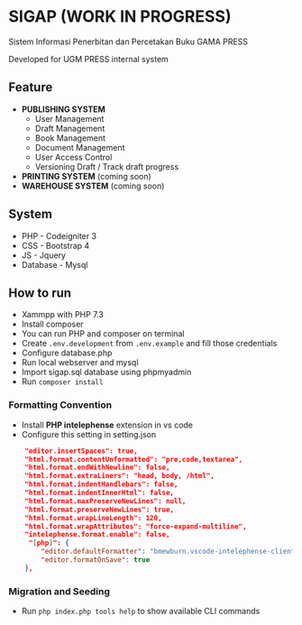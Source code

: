 # SIGAP (WORK IN PROGRESS)
Sistem Informasi Penerbitan dan Percetakan Buku GAMA PRESS

Developed for UGM PRESS internal system

## Feature
- **PUBLISHING SYSTEM**
  - User Management
  - Draft Management
  - Book Management
  - Document Management
  - User Access Control
  - Versioning Draft / Track draft progress
- **PRINTING SYSTEM** (coming soon)
- **WAREHOUSE SYSTEM** (coming soon)

## System
- PHP - Codeigniter 3
- CSS - Bootstrap 4
- JS - Jquery
- Database - Mysql

## How to run
- Xammpp with PHP 7.3
- Install composer
- You can run PHP and composer on terminal
- Create `.env.development` from `.env.example` and fill those credentials
- Configure database.php
- Run local webserver and mysql
- Import sigap.sql database using phpmyadmin
- Run `composer install`

### Formatting Convention
- Install **PHP intelephense** extension in vs code
- Configure this setting in setting.json

```json
    "editor.insertSpaces": true,
    "html.format.contentUnformatted": "pre,code,textarea",
    "html.format.endWithNewline": false,
    "html.format.extraLiners": "head, body, /html",
    "html.format.indentHandlebars": false,
    "html.format.indentInnerHtml": false,
    "html.format.maxPreserveNewLines": null,
    "html.format.preserveNewLines": true,
    "html.format.wrapLineLength": 120,
    "html.format.wrapAttributes": "force-expand-multiline",
    "intelephense.format.enable": false,
     "[php]": {
        "editor.defaultFormatter": "bmewburn.vscode-intelephense-client",
        "editor.formatOnSave": true
    },
```

### Migration and Seeding
- Run `php index.php tools help` to show available CLI commands
